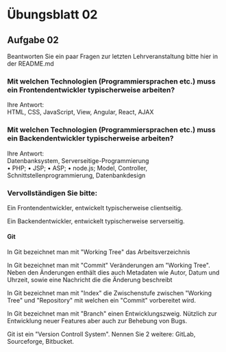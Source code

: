 # Übungsblatt 02

## Aufgabe 02

Beantworten Sie ein paar Fragen zur letzten Lehrveranstaltung bitte hier in der README.md

### Mit welchen Technologien (Programmiersprachen etc.) muss ein Frontendentwickler typischerweise arbeiten?

Ihre Antwort: <br>HTML, CSS, JavaScript, View, Angular, React, AJAX

### Mit welchen Technologien (Programmiersprachen etc.) muss ein Backendentwickler typischerweise arbeiten?

Ihre Antwort: <br>Datenbanksystem, Serverseitige-Programmierung <br>
                  • PHP;
                  • JSP;
                  • ASP;
                  • node.js;
                  Model,
                  Controller,
                  Schnittstellenprogrammierung,
                  Datenbankdesign

### Vervollständigen Sie bitte:

Ein Frontendentwickler, entwickelt typischerweise clientseitig.

Ein Backendentwickler, entwickelt typischerweise serverseitig.

#### Git

In Git bezeichnet man mit "Working Tree" das Arbeitsverzeichnis

In Git bezeichnet man mit "Commit" Veränderungen am "Working Tree". Neben den Änderungen enthält dies auch Metadaten wie Autor, Datum und Uhrzeit, sowie eine Nachricht die die Änderung beschreibt

In Git bezeichnet man mit "Index" die Zwischenstufe zwischen "Working Tree" und "Repository" mit welchen ein "Commit" vorbereitet wird.

In Git bezeichnet man mit "Branch" einen Entwicklungszweig. Nützlich zur Entwicklung neuer Features aber auch zur Behebung von Bugs.

Git ist ein "Version Controll System". Nennen Sie 2 weitere: GitLab, Sourceforge, Bitbucket.

